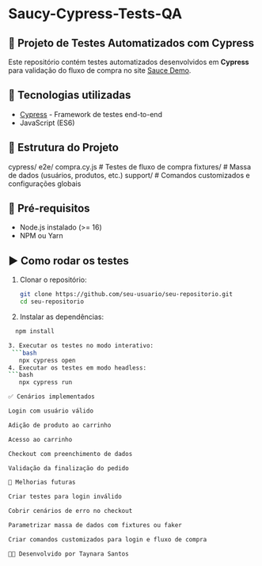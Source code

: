 # Saucy-Cypress-Tests-QA
## 🧪 Projeto de Testes Automatizados com Cypress

Este repositório contém testes automatizados desenvolvidos em **Cypress** para validação do fluxo de compra no site [Sauce Demo](https://www.saucedemo.com/).

## 🚀 Tecnologias utilizadas
- [Cypress](https://www.cypress.io/) - Framework de testes end-to-end
- JavaScript (ES6)

## 📂 Estrutura do Projeto
cypress/
e2e/
compra.cy.js # Testes de fluxo de compra
fixtures/ # Massa de dados (usuários, produtos, etc.)
support/ # Comandos customizados e configurações globais
## 🔧 Pré-requisitos
- Node.js instalado (>= 16)
- NPM ou Yarn

## ▶️ Como rodar os testes
1. Clonar o repositório:
   ```bash
   git clone https://github.com/seu-usuario/seu-repositorio.git
   cd seu-repositorio
2. Instalar as dependências:
 ```bash
   npm install

3. Executar os testes no modo interativo:
  ```bash
    npx cypress open
4. Executar os testes em modo headless:
 ```bash
    npx cypress run

✅ Cenários implementados

Login com usuário válido

Adição de produto ao carrinho

Acesso ao carrinho

Checkout com preenchimento de dados

Validação da finalização do pedido

📌 Melhorias futuras

Criar testes para login inválido

Cobrir cenários de erro no checkout

Parametrizar massa de dados com fixtures ou faker

Criar comandos customizados para login e fluxo de compra

👩‍💻 Desenvolvido por Taynara Santos
